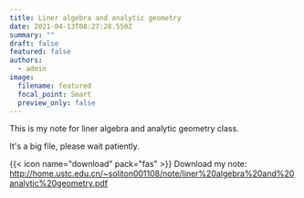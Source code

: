 ```yaml
---
title: Liner algebra and analytic geometry
date: 2021-04-13T08:27:28.550Z
summary: ""
draft: false
featured: false
authors:
  - admin
image:
  filename: featured
  focal_point: Smart
  preview_only: false
---
```

This is my note for liner algebra and analytic geometry class.

It's a big file, please wait patiently.

{{< icon name="download" pack="fas" >}} Download my note: [](http://home.ustc.edu.cn/~soliton001108/note/theoretiacl%20mechanics.pdf)<http://home.ustc.edu.cn/~soliton001108/note/liner%20algebra%20and%20analytic%20geometry.pdf>